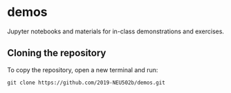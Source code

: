# demos

Jupyter notebooks and materials for in-class demonstrations and exercises.

## Cloning the repository

To copy the repository, open a new terminal and run:

```
git clone https://github.com/2019-NEU502b/demos.git
```
